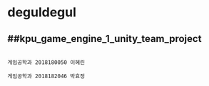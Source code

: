# deguldegul
##kpu_game_engine_1_unity_team_project
-----------------
                                                                                               게임공학과 2018180050 이혜린
                                                                                               게임공학과 2018182046 박효정

